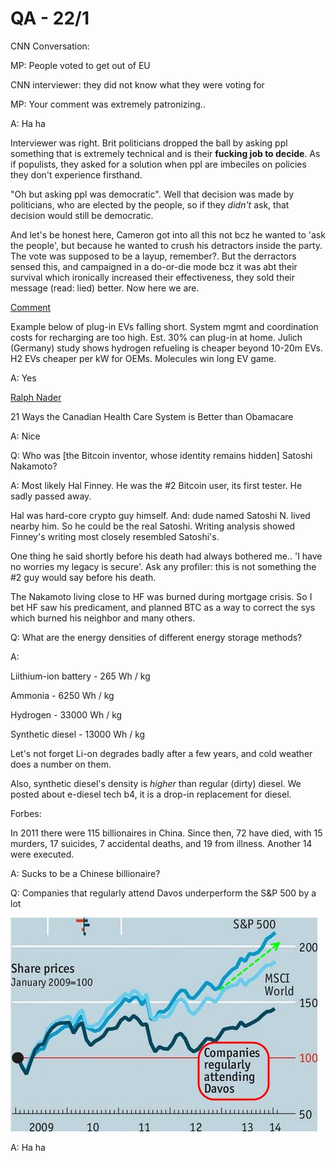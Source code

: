 # QA - 22/1

CNN Conversation:

MP: People voted to get out of EU

CNN interviewer: they did not know what they were voting for

MP: Your comment was extremely patronizing..

A: Ha ha

Interviewer was right. Brit politicians dropped the ball by asking ppl
something that is extremely technical and is their **fucking job to
decide**. As if populists, they asked for a solution when ppl are
imbeciles on policies they don't experience firsthand.

"Oh but asking ppl was democratic". Well that decision was made by
politicians, who are elected by the people, so if they *didn't* ask,
that decision would still be democratic. 

And let's be honest here, Cameron got into all this not bcz he wanted
to 'ask the people', but because he wanted to crush his detractors
inside the party. The vote was supposed to be a layup, remember?. But
the derractors sensed this, and campaigned in a do-or-die mode bcz it
was abt their survival which ironically increased their effectiveness,
they sold their message (read: lied) better. Now here we are.

[Comment](https://mobile.twitter.com/garrygolden/status/1084927765806284802:)

Example below of plug-in EVs falling short. System mgmt and
coordination costs for recharging are too high. Est. 30% can plug-in
at home. Julich (Germany) study shows hydrogen refueling is cheaper
beyond 10-20m EVs. H2 EVs cheaper per kW for OEMs. Molecules win long
EV game.

A: Yes

[Ralph
Nader](https://nader.org/2013/11/21/21-ways-canadian-health-care-system-better-obamacare/)

21 Ways the Canadian Health Care System is Better than Obamacare

A: Nice

Q: Who was [the Bitcoin inventor, whose identity remains hidden]
Satoshi Nakamoto?

A: Most likely Hal Finney. He was the #2 Bitcoin user, its first
tester. He sadly passed away.

Hal was hard-core crypto guy himself. And: dude named Satoshi N. lived
nearby him. So he could be the real Satoshi. Writing analysis showed
Finney's writing most closely resembled Satoshi's.

One thing he said shortly before his death had always bothered me.. 'I
have no worries my legacy is secure'. Ask any profiler: this is not
something the #2 guy would say before his death.

The Nakamoto living close to HF was burned during mortgage crisis. So
I bet HF saw his predicament, and planned BTC as a way to correct the
sys which burned his neighbor and many others.

Q: What are the energy densities of different energy storage methods?

A:

Liithium-ion battery - 265 Wh / kg

Ammonia - 6250 Wh / kg

Hydrogen - 33000 Wh / kg

Synthetic diesel - 13000 Wh / kg

Let's not forget Li-on degrades badly after a few years, and cold
weather does a number on them.

Also, synthetic diesel's density is *higher* than regular (dirty)
diesel. We posted about e-diesel tech b4, it is a drop-in replacement
for diesel.

Forbes:

In 2011 there were 115 billionaires in China. Since then, 72 have
died, with 15 murders, 17 suicides, 7 accidental deaths, and 19 from
illness. Another 14 were executed.

A: Sucks to be a Chinese billionaire?

Q: Companies that regularly attend Davos underperform the S&P 500 by a
lot

![](davos.jpeg)

A: Ha ha



